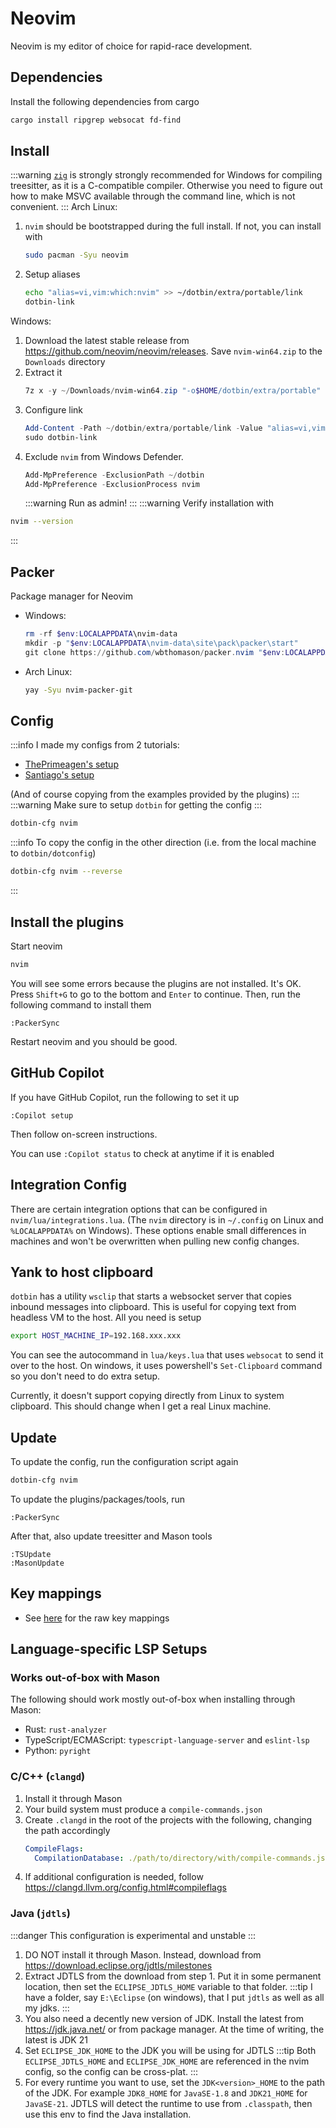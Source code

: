 # Neovim
Neovim is my editor of choice for rapid-race development.

## Dependencies
Install the following dependencies from cargo
```bash
cargo install ripgrep websocat fd-find
```

## Install
:::warning
[`zig`](./zig.md) is strongly strongly recommended for Windows for compiling treesitter,
as it is a C-compatible compiler. Otherwise you need to figure out how
to make MSVC available through the command line, which is not convenient.
:::
Arch Linux:
   1. `nvim` should be bootstrapped during the full install. If not, you can install with
      ```bash
      sudo pacman -Syu neovim
      ```
   2. Setup aliases
      ```bash
      echo "alias=vi,vim:which:nvim" >> ~/dotbin/extra/portable/link
      dotbin-link
      ```
Windows:
   1. Download the latest stable release from https://github.com/neovim/neovim/releases.
      Save `nvim-win64.zip` to the `Downloads` directory
   2. Extract it
      ```powershell
      7z x -y ~/Downloads/nvim-win64.zip "-o$HOME/dotbin/extra/portable"
   3. Configure link
      ```powershell
      Add-Content -Path ~/dotbin/extra/portable/link -Value "alias=vi,vim:shim:nvim-win64/bin/nvim.exe`nshim:nvim-win64/bin/win32yank.exe`nshim:nvim-win64/bin/xxd.exe"
      sudo dotbin-link
      ```
   4. Exclude `nvim` from Windows Defender.
      ```powershell
      Add-MpPreference -ExclusionPath ~/dotbin
      Add-MpPreference -ExclusionProcess nvim
      ```
      :::warning
      Run as admin!
      :::
:::warning
Verify installation with
```bash
nvim --version
```
:::

## Packer
Package manager for Neovim
- Windows:
   ```powershell
   rm -rf $env:LOCALAPPDATA\nvim-data
   mkdir -p "$env:LOCALAPPDATA\nvim-data\site\pack\packer\start"
   git clone https://github.com/wbthomason/packer.nvim "$env:LOCALAPPDATA\nvim-data\site\pack\packer\start\packer.nvim"
   ```
- Arch Linux:
   ```bash
   yay -Syu nvim-packer-git
   ```

## Config
:::info
I made my configs from 2 tutorials:
- [ThePrimeagen's setup](https://www.youtube.com/watch?v=w7i4amO_zaE)
- [Santiago's setup](https://rsdlt.github.io/posts/rust-nvim-ide-guide-walkthrough-development-debug/)

(And of course copying from the examples provided by the plugins)
:::
:::warning
Make sure to setup `dotbin` for getting the config
:::

```bash
dotbin-cfg nvim
```
:::info
To copy the config in the other direction (i.e. from the local machine to `dotbin/dotconfig`)
```bash
dotbin-cfg nvim --reverse
```
:::

## Install the plugins
Start neovim
```bash
nvim
```
You will see some errors because the plugins are not installed. It's OK. 
Press `Shift+G` to go to the bottom and `Enter` to continue. Then,
run the following command to install them
```vim
:PackerSync
```
Restart neovim and you should be good.

## GitHub Copilot
If you have GitHub Copilot, run the following to set it up
```vim
:Copilot setup
```
Then follow on-screen instructions.

You can use `:Copilot status` to check at anytime if it is enabled

## Integration Config
There are certain integration options that can be configured in `nvim/lua/integrations.lua`. 
(The `nvim` directory is in `~/.config` on Linux and `%LOCALAPPDATA%` on Windows). These options
enable small differences in machines and won't be overwritten when pulling new config changes.

## Yank to host clipboard
`dotbin` has a utility `wsclip` that starts a websocket server that copies inbound messages into clipboard.
This is useful for copying text from headless VM to the host. All you need is setup
```bash
export HOST_MACHINE_IP=192.168.xxx.xxx
```

You can see the autocommand in `lua/keys.lua` that uses `websocat` to send it over to the host. On windows, it uses powershell's `Set-Clipboard` command so you don't need to do extra setup.

Currently, it doesn't support copying directly from Linux to system clipboard. This should change when I get a real Linux machine.

## Update
To update the config, run the configuration script again
```bash
dotbin-cfg nvim
```

To update the plugins/packages/tools, run
```
:PackerSync
```
After that, also update treesitter and Mason tools
```
:TSUpdate
:MasonUpdate
```

## Key mappings
- See [here](https://github.com/Pistonite/dotbin/blob/main/dotconfig/nvim/lua/keys.lua) for the raw key mappings

## Language-specific LSP Setups
### Works out-of-box with Mason
The following should work mostly out-of-box when installing through Mason:
- Rust: `rust-analyzer`
- TypeScript/ECMAScript: `typescript-language-server` and `eslint-lsp`
- Python: `pyright`

### C/C++ (`clangd`)
1. Install it through Mason
2. Your build system must produce a `compile-commands.json`
3. Create `.clangd` in the root of the projects with the following, changing the path accordingly
   ```yaml
   CompileFlags:
     CompilationDatabase: ./path/to/directory/with/compile-commands.json
   ```
4. If additional configuration is needed, follow https://clangd.llvm.org/config.html#compileflags

### Java (`jdtls`)
:::danger
This configuration is experimental and unstable
:::
1. DO NOT install it through Mason. Instead, download from https://download.eclipse.org/jdtls/milestones
2. Extract JDTLS from the download from step 1. Put it in some permanent location, then set the `ECLIPSE_JDTLS_HOME` variable to
that folder.
:::tip
I have a folder, say `E:\Eclipse` (on windows), that I put `jdtls` as well as all my jdks.
:::
3. You also need a decently new version of JDK. Install the latest from https://jdk.java.net/ or from package manager.
   At the time of writing, the latest is JDK 21
4. Set `ECLIPSE_JDK_HOME` to the JDK you will be using for JDTLS
:::tip
Both `ECLIPSE_JDTLS_HOME` and `ECLIPSE_JDK_HOME` are referenced in the nvim config, so the config can be cross-plat.
:::
5. For every runtime you want to use, set the `JDK<version>_HOME` to the path of the JDK. For example `JDK8_HOME` for `JavaSE-1.8` and
`JDK21_HOME` for `JavaSE-21`. JDTLS will detect the runtime to use from `.classpath`, then use this env to find the Java installation.
